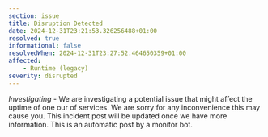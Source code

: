 ```yaml
---
section: issue
title: Disruption Detected
date: 2024-12-31T23:21:53.326256488+01:00
resolved: true
informational: false
resolvedWhen: 2024-12-31T23:27:52.464650359+01:00
affected:
    - Runtime (legacy)
severity: disrupted
---
```

*Investigating* - We are investigating a potential issue that might affect the uptime of one our of services. We are sorry for any inconvenience this may cause you. This incident post will be updated once we have more information.
This is an automatic post by a monitor bot.